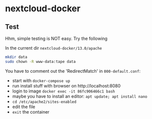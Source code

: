 # nextcloud-docker

## Test

Hhm, simple testing is NOT easy. Try the following

In the current dir `nextcloud-docker/13.0/apache`

```bash
mkdir data
sudo chown -R www-data:tape data
```

You have to comment out the 'RedirectMatch' in `000-default.conf`:

* start with `docker-compose up`
* run install stuff with browser on http://localhost:8080
* login to image `docker exec -it 86fc906466c1 bash`
* maybe you have to install an editor: `apt update; apt install nano`
* `cd /etc/apache2/sites-enabled`
* edit the file
* `exit` the container
